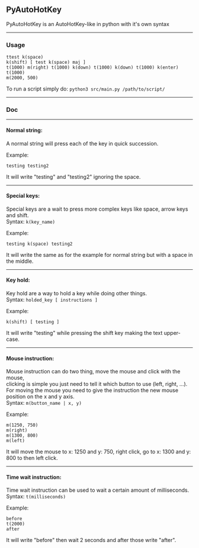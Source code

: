 ## PyAutoHotKey

PyAutoHotKey is an AutoHotKey-like in python with it's own syntax

---

### Usage

```
ttest k(space)
k(shift) [ test k(space) maj ]
t(1000) m(right) t(1000) k(down) t(1000) k(down) t(1000) k(enter) t(1000)
m(2000, 500)
```

To run a script simply do:
`python3 src/main.py /path/to/script/`

---

### Doc

---

#### Normal string:
A normal string will press each of the key in quick succession.

Example:
```
testing testing2
```
It will write "testing" and "testing2" ignoring the space.

---

#### Special keys:
Special keys are a wait to press more complex keys like space, arrow keys and shift. </br>
Syntax: `k(key_name)`

Example:
```
testing k(space) testing2
```
It will write the same as for the example for normal string but with a space in the middle.

---

#### Key hold:
Key hold are a way to hold a key while doing other things. </br>
Syntax: `holded_key [ instructions ]`

Example:
```
k(shift) [ testing ]
```
It will write "testing" while pressing the shift key making the text upper-case.

---

#### Mouse instruction:
Mouse instruction can do two thing, move the mouse and click with the mouse, </br>
clicking is simple you just need to tell it which button to use (left, right, ...). </br>
For moving the mouse you need to give the instruction the new mouse position on the x and y axis. </br>
Syntax: `m(button_name | x, y)`

Example:
```
m(1250, 750)
m(right)
m(1300, 800)
m(left)
```
It will move the mouse to x: 1250 and y: 750, right click, go to x: 1300 and y: 800 to then left click.

---

#### Time wait instruction:
Time wait instruction can be used to wait a certain amount of milliseconds. </br>
Syntax: `t(milliseconds)`

Example:
```
before
t(2000)
after
```
It will write "before" then wait 2 seconds and after those write "after".
